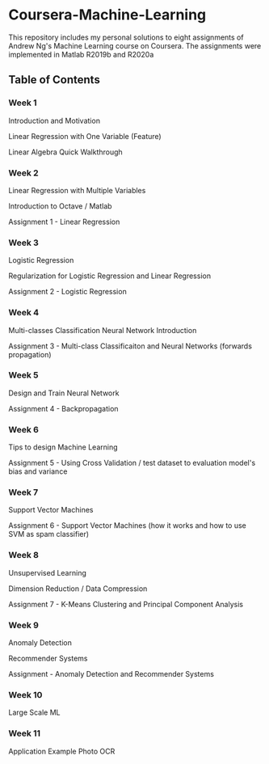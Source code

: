 # Coursera-Machine-Learning

This repository includes my personal solutions to eight assignments of Andrew Ng's Machine Learning course on Coursera.
The assignments were implemented in Matlab R2019b and R2020a


## Table of Contents

### Week 1

Introduction and Motivation

Linear Regression with One Variable (Feature)

Linear Algebra Quick Walkthrough


### Week 2

Linear Regression with Multiple Variables

Introduction to Octave / Matlab

Assignment 1 - Linear Regression


### Week 3

Logistic Regression

Regularization for Logistic Regression and Linear Regression

Assignment 2 - Logistic Regression


### Week 4

Multi-classes Classification
Neural Network Introduction

Assignment 3 - Multi-class Classificaiton and Neural Networks (forwards propagation)


### Week 5

Design and Train Neural Network 

Assignment 4 - Backpropagation


### Week 6

Tips to design Machine Learning

Assignment 5 - Using Cross Validation / test dataset to evaluation model's bias and variance


### Week 7

Support Vector Machines

Assignment 6 - Support Vector Machines (how it works and how to use SVM as spam classifier)


### Week 8

Unsupervised Learning

Dimension Reduction / Data Compression

Assignment 7 - K-Means Clustering and Principal Component Analysis


### Week 9

Anomaly Detection

Recommender Systems

Assignment - Anomaly Detection and Recommender Systems


###  Week 10

Large Scale ML


### Week 11 

Application Example Photo OCR

